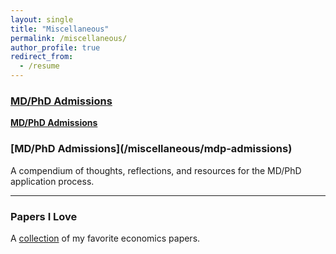 ```yaml
---
layout: single
title: "Miscellaneous"
permalink: /miscellaneous/
author_profile: true
redirect_from:
  - /resume
---
```


<h3><a href="/miscellaneous/mdp-admissions">
MD/PhD Admissions
</a></h3>

**[MD/PhD Admissions](/miscellaneous/mdp-admissions)**

<h3>
[MD/PhD Admissions](/miscellaneous/mdp-admissions)
</h3>

A compendium of thoughts, reflections, and resources for the MD/PhD application process.

---

<h3 id="papers">
Papers I Love
</h3>

A [collection](/miscellaneous/favpapers/) of my favorite economics papers.
